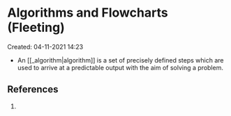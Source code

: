 # Algorithms and Flowcharts (Fleeting)
Created: 04-11-2021 14:23

* An [[_algorithm|algorithm]] is a set of precisely defined steps which are used to arrive at a predictable output with the aim of solving a problem.

## References
1. 